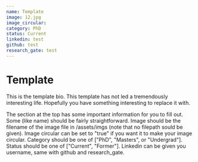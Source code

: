 ```yaml
---
name: Template
image: 12.jpg
image_circular:
category: PhD
status: Current
linkedin: test
github: test
research_gate: test
---
```

# Template

This is the template bio. This template has not led a tremendously interesting life. Hopefully you have something interesting to replace it with.

The section at the top has some important information for you to fill out. Some (like name) should be fairly straightforward. Image should be the filename of the image file in /assets/imgs (note that no filepath sould be given). Image circular can be set to "true" if you want it to make your image circular. Category should be one of ["PhD", "Masters", or "Undergrad"]. Status should be one of ["Current", "Former"]. Linkedin can be given you username, same with github and research_gate.
